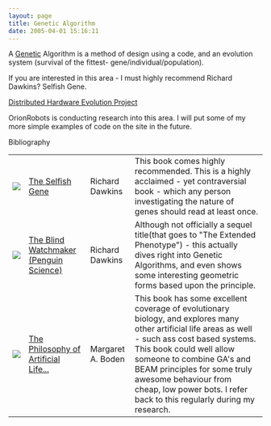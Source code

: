 ```yaml
---
layout: page
title: Genetic Algorithm
date: 2005-04-01 15:16:11
---
```

<p>A <a class="wiki" href="/wiki/genetic.html" title="This word describes the system used by all known biological lifeforms to store sticky (permanent) or static data.">Genetic</a> Algorithm is a method of design using a code, and an evolution system (survival of the fittest- gene/individual/population).
</p>
<p>If you are interested in this area - I must highly recommend Richard Dawkins<a class="wiki wikinew for-review" title="Create page: Richard Dawkins">?</a> Selfish Gene.
</p>
<p><a class="wiki" href="tiki-directory_redirect.php?siteId=66" rel="">Distributed Hardware Evolution Project</a>
</p>
<p>OrionRobots is conducting research into this area. I will put some of my more simple examples of code on the site in the future.
</p>
<div class="titlebar">Bibliography</div>
<table class="normal" id="fancytable_1"> <tr> <td class="odd"> <a class="internal" href="http://www.amazon.co.uk/exec/obidos/ASIN/0192860925/orionrobots-21" target="_blank"> <img class="img-responsive" src="image32"/> </a> </td> <td class="odd"><a  href="http://www.amazon.co.uk/exec/obidos/ASIN/0192860925/orionrobots-21" rel="external" target="_blank">The Selfish Gene</a></td> <td class="odd">Richard Dawkins</td> <td class="odd">This book comes highly recommended. This is a highly acclaimed - yet contraversial book - which any person investigating the nature of genes should read at least once.</td> </tr> <tr> <td class="even"> <a class="internal" href="http://www.amazon.co.uk/exec/obidos/ASIN/0140144811/orionrobots-21" target="_blank"> <img class="img-responsive" src="image33"/> </a> </td> <td class="even"><a  href="http://www.amazon.co.uk/exec/obidos/ASIN/0140144811/orionrobots-21" rel="external" target="_blank">The Blind Watchmaker (Penguin Science)</a></td> <td class="even">Richard Dawkins</td> <td class="even">Although not officially a sequel title(that goes to "The Extended Phenotype") - this actually dives right into Genetic Algorithms, and even shows some interesting geometric forms based upon the principle.</td> </tr> <tr> <td class="odd"> <a class="internal" href="http://www.amazon.co.uk/exec/obidos/ASIN/0198751559/orionrobots-21" target="_blank"> <img class="img-responsive" src="image34"/> </a> </td> <td class="odd"><a  href="http://www.amazon.co.uk/exec/obidos/ASIN/0198751559/orionrobots-21" rel="external" target="_blank">The Philosophy of Artificial Life...</a></td> <td class="odd">Margaret A. Boden</td> <td class="odd">This book has some excellent coverage of evolutionary biology, and explores many other artificial life areas as well - such ass cost based systems. This book could well allow someone to combine GA's and BEAM principles for some truly awesome behaviour from cheap, low power bots. I refer back to this regularly during my research.</td> </tr> </table>
